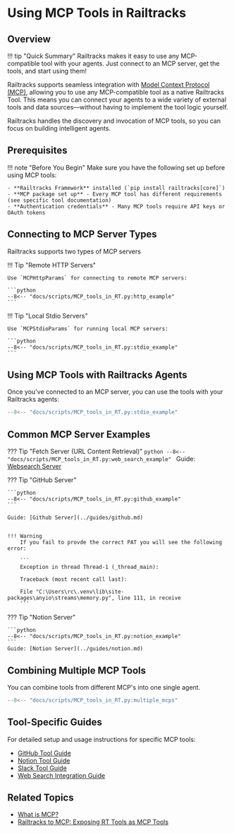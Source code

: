 # Using MCP Tools in Railtracks

## Overview

!!! tip "Quick Summary"
    Railtracks makes it easy to use any MCP-compatible tool with your agents. Just connect to an MCP server, get the tools, and start using them!

Railtracks supports seamless integration with [Model Context Protocol (MCP)](mcp.md), allowing you to use any MCP-compatible tool as a native Railtracks Tool. This means you can connect your agents to a wide variety of external tools and data sources—without having to implement the tool logic yourself. 

Railtracks handles the discovery and invocation of MCP tools, so you can focus on building intelligent agents.

## Prerequisites

!!! note "Before You Begin"
    Make sure you have the following set up before using MCP tools:

    - **Railtracks Framework** installed (`pip install railtracks[core]`)
    - **MCP package set up** - Every MCP tool has different requirements (see specific tool documentation)
    - **Authentication credentials** - Many MCP tools require API keys or OAuth tokens

## Connecting to MCP Server Types

Railtracks supports two types of MCP servers

!!! Tip "Remote HTTP Servers"

    Use `MCPHttpParams` for connecting to remote MCP servers:

    ```python
    --8<-- "docs/scripts/MCP_tools_in_RT.py:http_example"
    ```

!!! Tip "Local Stdio Servers"

    Use `MCPStdioParams` for running local MCP servers:

    ```python
    --8<-- "docs/scripts/MCP_tools_in_RT.py:stdio_example"
    ```

## Using MCP Tools with Railtracks Agents

Once you've connected to an MCP server, you can use the tools with your Railtracks agents:

```python
--8<-- "docs/scripts/MCP_tools_in_RT.py:stdio_example"
```

## Common MCP Server Examples

??? Tip "Fetch Server (URL Content Retrieval)"
    ```python
    --8<-- "docs/scripts/MCP_tools_in_RT.py:web_search_example"
    ```
    Guide: [Websearch Server](../guides/websearch_integration.md)

??? Tip "GitHub Server"
    

    ```python
    --8<-- "docs/scripts/MCP_tools_in_RT.py:github_example"
    ```

    Guide: [Github Server](../guides/github.md)


    !!! Warning
        If you fail to provde the correct PAT you will see the following error:
        
        ```
        Exception in thread Thread-1 (_thread_main):

        Traceback (most recent call last):
        
        File "C:\Users\rc\.venv\lib\site-packages\anyio\streams\memory.py", line 111, in receive
        ```

??? Tip "Notion Server"
    
    ```python
    --8<-- "docs/scripts/MCP_tools_in_RT.py:notion_example"
    ```
    Guide: [Notion Server](../guides/notion.md)
    

## Combining Multiple MCP Tools

You can combine tools from different MCP's into one single agent. 

```python
--8<-- "docs/scripts/MCP_tools_in_RT.py:multiple_mcps"
```

## Tool-Specific Guides

For detailed setup and usage instructions for specific MCP tools:

- [GitHub Tool Guide](../guides/github.md)
- [Notion Tool Guide](../guides/notion.md)
- [Slack Tool Guide](../guides/slack.md)
- [Web Search Integration Guide](../guides/websearch_integration.md)

## Related Topics

- [What is MCP?](mcp.md)
- [Railtracks to MCP: Exposing RT Tools as MCP Tools](RTtoMCP.md)